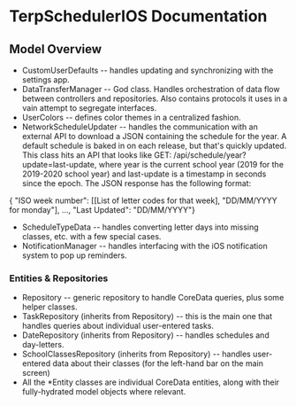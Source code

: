 #  TerpSchedulerIOS Documentation

## Model Overview
* CustomUserDefaults -- handles updating and synchronizing with the settings app.
* DataTransferManager -- God class. Handles orchestration of data flow between controllers and repositories. Also contains protocols it uses in a vain attempt to segregate interfaces.
* UserColors -- defines color themes in a centralized fashion.
* NetworkScheduleUpdater -- handles the communication with an external API to download a JSON containing the schedule for the year. A default schedule is baked in on each release, but that's quickly updated. This class hits an API that looks like GET: /api/schedule/year?update=last-update, where year is the current school year (2019 for the 2019-2020 school year) and last-update is a timestamp in seconds since the epoch. The JSON response has the following format:

{ "ISO week number": [[List of letter codes for that week], "DD/MM/YYYY for monday"], ..., "Last Updated": "DD/MM/YYYY"}

* ScheduleTypeData -- handles converting letter days into missing classes, etc. with a few special cases.
* NotificationManager -- handles interfacing with the iOS notification system to pop up reminders.
### Entities & Repositories
* Repository -- generic repository to handle CoreData queries, plus some helper classes.
* TaskRepository (inherits from Repository) -- this is the main one that handles queries about individual user-entered tasks.
* DateRepository (inherits from Repository) -- handles schedules and day-letters.
* SchoolClassesRepository (inherits from Repository) -- handles user-entered data about their classes (for the left-hand bar on the main screen)
* All the *Entity classes are individual CoreData entities, along with their fully-hydrated model objects where relevant.




